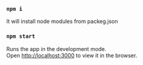 ### `npm i`

It will install node modules from packeg.json

### `npm start`

Runs the app in the development mode.\
Open [http://localhost:3000](http://localhost:3000) to view it in the browser.
